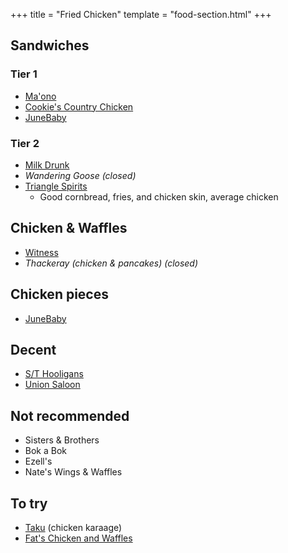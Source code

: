 +++
title = "Fried Chicken"
template = "food-section.html"
+++

## Sandwiches
### Tier 1
- [Ma'ono](https://www.maonoseattle.com/)
- [Cookie's Country Chicken](https://www.cookiescountrychicken.com/)
- [JuneBaby](https://www.junebabyseattle.com/)

### Tier 2
- [Milk Drunk](https://www.themilkdrunk.com/)
- _Wandering Goose (closed)_
- [Triangle Spirits](https://www.trianglefremont.com/)
    - Good cornbread, fries, and chicken skin, average chicken

## Chicken & Waffles
- [Witness](https://witnessbar.com/)
- _Thackeray (chicken & pancakes) (closed)_

## Chicken pieces
- [JuneBaby](https://www.junebabyseattle.com/)

## Decent
- [S/T Hooligans](https://www.sthooligans.com/)
- [Union Saloon](https://www.unionsaloonseattle.com/)

## Not recommended
- Sisters & Brothers
- Bok a Bok
- Ezell's
- Nate's Wings & Waffles

## To try
- [Taku](https://www.takuseattle.com/) (chicken karaage)
- [Fat's Chicken and Waffles](https://fatschickenandwaffles.com/)
